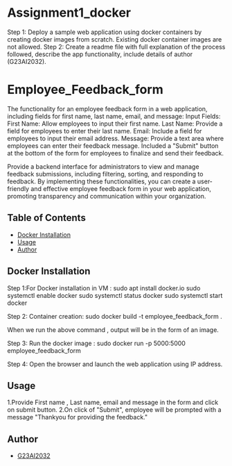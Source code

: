 # Assignment1_docker
Step 1: Deploy a sample web application using docker containers by creating docker images from scratch. Existing docker container images are not allowed.  Step 2: Create a readme file with full explanation of the process followed, describe the app functionality, include details of author (G23AI2032).

# Employee_Feedback_form

The functionality for an employee feedback form in a web application, including fields for first name, last name, email, and message:
Input Fields:
First Name: Allow employees to input their first name.
Last Name: Provide a field for employees to enter their last name.
Email: Include a field for employees to input their email address.
Message: Provide a text area where employees can enter their feedback message.
Included a "Submit" button at the bottom of the form for employees to finalize and send their feedback.

Provide a backend interface for administrators to view and manage feedback submissions, including filtering, sorting, and responding to feedback.
By implementing these functionalities, you can create a user-friendly and effective employee feedback form in your web application, promoting transparency and communication within your organization.

## Table of Contents

- [Docker Installation](#dockerInstallation)
- [Usage](#usage)
- [Author](#author)

## Docker Installation
Step 1:For Docker installation in VM :
          sudo apt install docker.io
          sudo systemctl enable docker
          sudo systemctl status docker
          sudo systemctl start docker
          
Step 2: Container creation:
        sudo docker build -t employee_feedback_form .
        
When we run the above command , output will be in the form of an image.

Step 3: Run the docker image :
        sudo docker run -p 5000:5000 employee_feedback_form
        
Step 4:
      Open the browser and launch the web application using IP address.

## Usage

1.Provide First name , Last name, email and message  in the form and click on submit button.
2.On click of "Submit", employee will be prompted with a message "Thankyou for providing the feedback."

## Author
- [G23AI2032](https://github.com/G23AI2032/Assignment1_docker)







